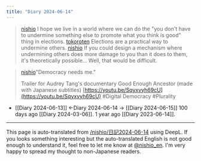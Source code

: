 ```yaml
---
title: "Diary 2024-06-14"
---
```



> [nishio](https://x.com/nishio/status/1801158855063400851) I hope we live in a world where we can do the "you don't have to undermine something else to promote what you think is good" thing in elections.
> [tokoroten](https://x.com/tokoroten/status/1801234795722326204) Elections are a practical way to undermine others.
> [nishio](https://x.com/nishio/status/1801239776173212154) If you could design a mechanism where undermining others does more damage to you than it does to them, it's theoretically possible... Well, that would be difficult.

> [nishio](https://x.com/nishio/status/1801614268162552248)"Democracy needs me."
>
>  Trailer for Audrey Tang's documentary Good Enough Ancestor (made with Japanese subtitles)
>  [https://youtu.be/Sqyxvyh69cU](https://youtu.be/Sqyxvyh69cU)
>  #Digital Democracy #Plurality

- [[Diary 2024-06-13]] ←Diary 2024-06-14 → [[Diary 2024-06-15]]
100 days ago [[Diary 2024-03-06]].
1 year ago [[Diary 2023-06-14]].
---
This page is auto-translated from [/nishio/日記2024-06-14](https://scrapbox.io/nishio/日記2024-06-14) using DeepL. If you looks something interesting but the auto-translated English is not good enough to understand it, feel free to let me know at [@nishio_en](https://twitter.com/nishio_en). I'm very happy to spread my thought to non-Japanese readers.